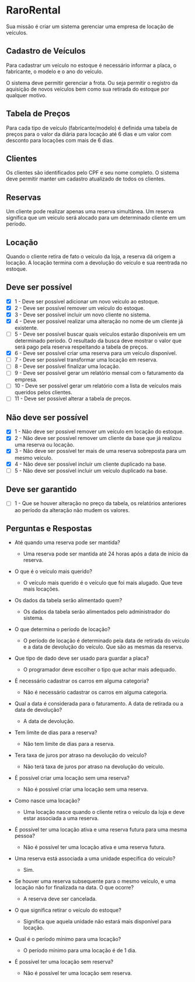 # RaroRental

Sua missão é criar um sistema gerenciar uma empresa de locação de veículos.

## Cadastro de Veículos

Para cadastrar um veículo no estoque é necessário informar a placa, o fabricante, o modelo e o ano do veículo.

O sistema deve permitir gerenciar a frota. Ou seja permitir o registro da
aquisição de novos veículos bem como sua retirada do estoque por qualquer motivo.

## Tabela de Preços

Para cada tipo de veículo (fabricante/modelo) é definida uma tabela de preços para o valor da diária para locação até 6 dias e um valor com desconto para locações com mais de 6 dias.

## Clientes

Os clientes são identificados pelo CPF e seu nome completo.
O sistema deve permitir manter um cadastro atualizado de todos os clientes.

## Reservas

Um cliente pode realizar apenas uma reserva simultânea. Um reserva significa que um veiculo será alocado para um determinado cliente em um período.

## Locação

Quando o cliente retira de fato o veículo da loja, a reserva dá origem a locação. A locação termina com a devolução do veículo e sua reentrada no estoque.

## Deve ser possível

- [x] 1 - Deve ser possível adicionar um novo veículo ao estoque.
- [x] 2 - Deve ser possível remover um veículo do estoque.
- [x] 3 - Deve ser possível incluir um novo cliente no sistema.
- [x] 4 - Deve ser possível realizar uma alteração no nome de um cliente já existente.
- [ ] 5 - Deve ser possível buscar quais veículos estarão disponíveis em um determinado período. O resultado da busca deve mostrar o valor que será pago pela reserva respeitando a tabela de preços.
- [x] 6 - Deve ser possível criar uma reserva para um veículo disponível.
- [ ] 7 - Deve ser possível transformar uma locação em reserva.
- [ ] 8 - Deve ser possível finalizar uma locação.
- [ ] 9 - Deve ser possível gerar um relatório mensal com o faturamento da empresa.
- [ ] 10 - Deve ser possível gerar um relatório com a lista de veículos mais queridos pelos clientes.
- [ ] 11 - Deve ser possível alterar a tabela de preços.

## Não deve ser possível

- [x] 1 - Não deve ser possível remover um veículo em locação do estoque.
- [x] 2 - Não deve ser possível remover um cliente da base que já realizou uma reserva ou locação.
- [x] 3 - Não deve ser possível ter mais de uma reserva sobreposta para um mesmo veículo.
- [x] 4 - Não deve ser possível incluir um cliente duplicado na base.
- [ ] 5 - Não deve ser possível incluir um veículo duplicado na base.

## Deve ser garantido

- [ ] 1 - Que se houver alteração no preço da tabela, os relatórios anteriores ao período da alteração não mudem os valores.

## Perguntas e Respostas

- Até quando uma reserva pode ser mantida?

  - Uma reserva pode ser mantida até 24 horas após a data de início da reserva.

- O que é o veículo mais querido?

  - O veículo mais querido é o veículo que foi mais alugado. Que teve mais locações.

- Os dados da tabela serão alimentado quem?

  - Os dados da tabela serão alimentados pelo administrador do sistema.

- O que determina o período de locação?

  - O período de locação é determinado pela data de retirada do veículo e a data de devolução do veículo. Que são as mesmas da reserva.

- Que tipo de dado deve ser usado para guardar a placa?

  - O programador deve escolher o tipo que achar mais adequado.

- É necessário cadastrar os carros em alguma categoria?

  - Não é necessário cadastrar os carros em alguma categoria.

- Qual a data é considerada para o faturamento. A data de retirada ou a data de devolução?

  - A data de devolução.

- Tem limite de dias para a reserva?

  - Não tem limite de dias para a reserva.

- Tera taxa de juros por atraso na devolução do veículo?

  - Não terá taxa de juros por atraso na devolução do veículo.

- É possível criar uma locação sem uma reserva?

  - Não é possível criar uma locação sem uma reserva.

- Como nasce uma locação?

  - Uma locação nasce quando o cliente retira o veículo da loja e deve estar associada a uma reserva.

- É possível ter uma locação ativa e uma reserva futura para uma mesma pessoa?

  - Não é possível ter uma locação ativa e uma reserva futura.

- Uma reserva está associada a uma unidade especifica do veículo?

  - Sim.

- Se houver uma reserva subsequente para o mesmo veículo, e uma locação não for finalizada na data. O que ocorre?

  - A reserva deve ser cancelada.

- O que significa retirar o veículo do estoque?

  - Significa que aquela unidade não estará mais disponível para locação.

- Qual é o período mínimo para uma locação?

  - O período mínimo para uma locação é de 1 dia.

- É possível ter uma locação sem reserva?
  - Não é possível ter uma locação sem reserva.
